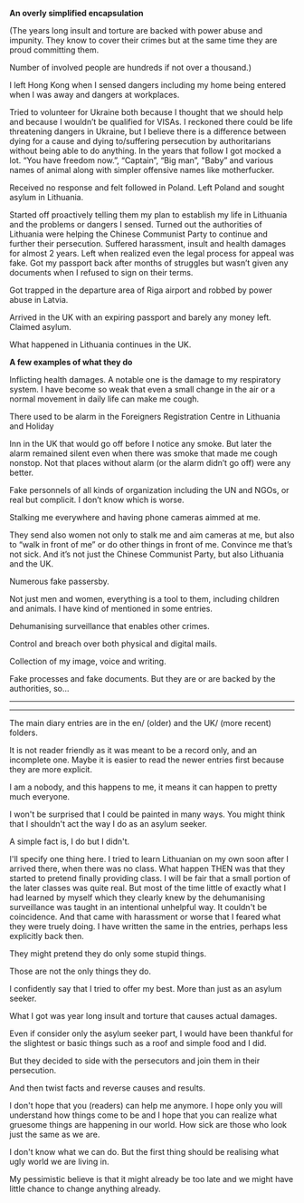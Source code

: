 **An overly simplified encapsulation**

(The years long insult and torture are backed with power abuse and impunity. They know to cover their crimes but at the same time they are proud committing them.

Number of involved people are hundreds if not over a thousand.)

I left Hong Kong when I sensed dangers including my home being entered when I was away and dangers at workplaces.

Tried to volunteer for Ukraine both because I thought that we should help and because I wouldn’t be qualified for VISAs. I reckoned there could be life threatening dangers in Ukraine, but I believe there is a difference between dying for a cause and dying to/suffering persecution by authoritarians without being able to do anything. In the years that follow I got mocked a lot. “You have freedom now.”, “Captain”, “Big man”, "Baby” and various names of animal along with simpler offensive names like motherfucker.

Received no response and felt followed in Poland. Left Poland and sought asylum in Lithuania.

Started off proactively telling them my plan to establish my life in Lithuania and the problems or dangers I sensed. Turned out the authorities of Lithuania were helping the Chinese Communist Party to continue and further their persecution. Suffered harassment, insult and health damages for almost 2 years. Left when realized even the legal process for appeal was fake. Got my passport back after months of struggles but wasn’t given any documents when I refused to sign on their terms.

Got trapped in the departure area of Riga airport and robbed by power abuse in Latvia.

Arrived in the UK with an expiring passport and barely any money left. Claimed asylum. 

What happened in Lithuania continues in the UK.

**A few examples of what they do**

Inflicting health damages. A notable one is the damage to my respiratory system. I have become so weak that even a small change in the air or a normal movement in daily life can make me cough.

There used to be alarm in the Foreigners Registration Centre in Lithuania and Holiday 

Inn in the UK that would go off before I notice any smoke. But later the alarm remained silent even when there was smoke that made me cough nonstop. Not that places without alarm (or the alarm didn’t go off) were any better.

Fake personnels of all kinds of organization including the UN and NGOs, or real but complicit. I don’t know which is worse.

Stalking me everywhere and having phone cameras aimmed at me.

They send also women not only to stalk me and aim cameras at me, but also to “walk in front of me” or do other things in front of me. Convince me that’s not sick. And it’s not just the Chinese Communist Party, but also Lithuania and the UK.

Numerous fake passersby.

Not just men and women, everything is a tool to them, including children and animals. I have kind of mentioned in some entries.

Dehumanising surveillance that enables other crimes.

Control and breach over both physical and digital mails.

Collection of my image, voice and writing.

Fake processes and fake documents. But they are or are backed by the authorities, so...

---
---

The main diary entries are in the en/ (older) and the UK/ (more recent) folders.

It is not reader friendly as it was meant to be a record only, and an incomplete one. Maybe it is easier to read the newer entries first because they are more explicit.

I am a nobody, and this happens to me, it means it can happen to pretty much everyone.

I won't be surprised that I could be painted in many ways. You might think that I shouldn't act the way I do as an asylum seeker.

A simple fact is, I do but I didn't.

I'll specify one thing here. I tried to learn Lithuanian on my own soon after I arrived there, when there was no class. What happen THEN was that they started to pretend finally providing class. I will be fair that a small portion of the later classes was quite real. But most of the time little of exactly what I had learned by myself which they clearly knew by the dehumanising surveillance was taught in an intentional unhelpful way. It couldn't be coincidence. And that came with harassment or worse that I feared what they were truely doing. I have written the same in the entries, perhaps less explicitly back then.

They might pretend they do only some stupid things.

Those are not the only things they do.

I confidently say that I tried to offer my best. More than just as an asylum seeker. 

What I got was year long insult and torture that causes actual damages.

Even if consider only the asylum seeker part, I would have been thankful for the slightest or basic things such as a roof and simple food and I did. 

But they decided to side with the persecutors and join them in their persecution.

And then twist facts and reverse causes and results.

I don't hope that you (readers) can help me anymore. I hope only you will understand how things come to be and I hope that you can realize what gruesome things are happening in our world. How sick are those who look just the same as we are.

I don't know what we can do. But the first thing should be realising what ugly world we are living in.

My pessimistic believe is that it might already be too late and we might have little chance to change anything already.
